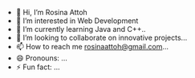 - 👋 Hi, I’m Rosina Attoh
- 👀 I’m interested in Web Development
- 🌱 I’m currently learning Java and C++..
- 💞️ I’m looking to collaborate on innovative projects...
- 📫 How to reach me rosinaattoh@gmail.com...
- 😄 Pronouns: ...
- ⚡ Fun fact: ...

<!---
rhosina202/rhosina202 is a ✨ special ✨ repository because its `README.md` (this file) appears on your GitHub profile.
You can click the Preview link to take a look at your changes.
--->
